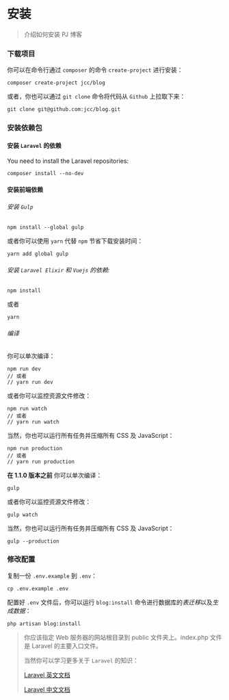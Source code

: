 # 安装

> 介绍如何安装 PJ 博客

### 下载项目

你可以在命令行通过 `composer` 的命令 `create-project` 进行安装：

```shell
composer create-project jcc/blog
```


或者，你也可以通过 `git clone` 命令将代码从 `Github` 上拉取下来：

```shell
git clone git@github.com:jcc/blog.git
```

### 安装依赖包

#### 安装 `Laravel` 的依赖

You need to install the Laravel repositories:

```shell
composer install --no-dev
```

#### 安装前端依赖

###### 安装 `Gulp`

```shell
npm install --global gulp
```

或者你可以使用 `yarn` 代替 `npm` 节省下载安装时间：

```shell
yarn add global gulp
```

###### 安装 `Laravel Elixir` 和 `Vuejs` 的依赖:

```shell
npm install
```

或者

```shell
yarn
```

###### 编译

你可以单次编译：
```shell
npm run dev
// 或者
// yarn run dev
```

或者你可以监控资源文件修改：

```shell
npm run watch
// 或者
// yarn run watch
```

当然，你也可以运行所有任务并压缩所有 CSS 及 JavaScript：

```shell
npm run production
// 或者
// yarn run production
```

**在 1.1.0 版本之前**
你可以单次编译：

```shell
gulp
```

或者你可以监控资源文件修改：

```shell
gulp watch
```

当然，你也可以运行所有任务并压缩所有 CSS 及 JavaScript：

```shell
gulp --production
```

### 修改配置

复制一份 `.env.example` 到 `.env`：

```shell
cp .env.example .env
```

配置好 `.env` 文件后，你可以运行 `blog:install` 命令进行数据库的*表迁移*以及*生成数据*：

```shell
php artisan blog:install
```

> 你应该指定 Web 服务器的网站根目录到 public 文件夹上。index.php 文件是 Laravel 的主要入口文件。
> 
> 当然你可以学习更多关于 `Laravel` 的知识：
> 
> [Laravel 英文文档](https://laravel.com/docs/5.3)
> 
> [Laravel 中文文档](https://laravel-china.org/docs/5.3)
